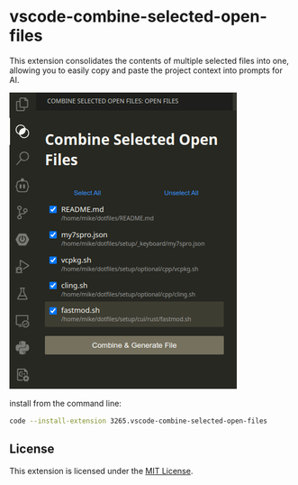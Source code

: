 # vscode-combine-selected-open-files

This extension consolidates the contents of multiple selected files into one, allowing you to easily copy and paste the project context into prompts for AI.

![SideViewer](resources/ss.png)

install from the command line:

```bash
code --install-extension 3265.vscode-combine-selected-open-files
```

## License

This extension is licensed under the [MIT License](LICENSE).
